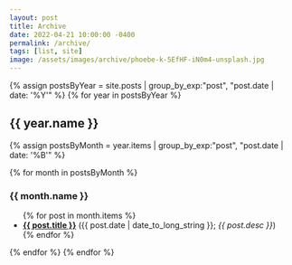 ```yaml
---
layout: post
title: Archive
date: 2022-04-21 10:00:00 -0400
permalink: /archive/
tags: [list, site]
image: /assets/images/archive/phoebe-k-5EfHF-iN0m4-unsplash.jpg
---
```


<!-- From here: https://stackoverflow.com/questions/19086284/jekyll-liquid-templating-how-to-group-blog-posts-by-year?noredirect=1&lq=1 -->

{% assign postsByYear = site.posts | group_by_exp:"post", "post.date | date: '%Y'" %}
{% for year in postsByYear %}
  <h2> {{ year.name }} </h2>
  {% assign postsByMonth = year.items | group_by_exp:"post", "post.date | date: '%B'" %}

{% for month in postsByMonth %}
### {{ month.name }}
<ul>
  {% for post in month.items %}
    <li>
      <b><a href="{{ post.url }}">{{ post.title }}</a></b> ({{ post.date | date_to_long_string }}; <em>{{ post.desc }}</em>)<br>
    </li>
  {% endfor %}
</ul>

{% endfor %}
{% endfor %}
